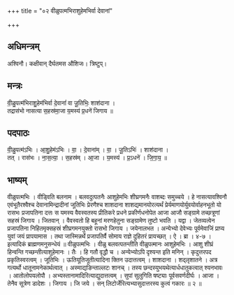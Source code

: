 +++
title = "०२ वीळुपत्मभिराशुहेमभिर्वा देवानां"

+++
## अधिमन्त्रम्
अश्विनौ। कक्षीवान् दैर्घतमस औशिजः। त्रिष्टुप्।

## मन्त्रः
वी॒ळु॒पत्म॑भिराशु॒हेम॑भिर्वा दे॒वानां॑ वा जू॒तिभिः॒ शाश॑दाना ।  
तद्रास॑भो नासत्या स॒हस्र॑मा॒जा य॒मस्य॑ प्र॒धने॑ जिगाय ॥

## पदपाठः
वी॒ळु॒पत्म॑ऽभिः । आ॒शु॒हेम॑ऽभिः । वा॒ । दे॒वाना॑म् । वा॒ । जू॒तिऽभिः॑ । शाश॑दाना ।  
तत् । रास॑भः । ना॒स॒त्या॒ । स॒हस्र॑म् । आ॒जा । य॒मस्य॑ । प्र॒ऽधने॑ । जि॒गा॒य॒ ॥

## भाष्यम्
वीळुपत्मभिः । वीड्विति बलनाम । बलवदुत्पतनैः आशुहेमभिः शीघ्रगमनैः वाशब्दः समुच्चये । हे नासत्यावश्विनौ एवंभूतैरश्वैश्च देवानामिन्द्रादीनां जूतिभिः प्रेरणैश्च शाशदाना शाशद्यमानयोरत्यर्थं प्रेर्यमाणयोर्युवयोर्वाहनभूतो यो रासभः प्रजापतिना दत्तः स यमस्य वैवस्वतस्य प्रीतिकरे प्रधने प्रकीर्णधनोपेत आजा आजौ सङ्ग्रामे तच्छत्रूणां सहस्रं जिगाय । जितवान् । वैवस्वतो हि बहूनां मरणहेतुना सङ्ग्रामेण तुष्टो भवति । यद्वा । जेतव्यत्वेन प्रजापतिना निहितमृक्सहस्रं शीघ्रगमनयुक्तो रासभो जिगाय । जयेनालभत । अन्येभ्यो देवेभ्यः पूर्वमेवाजिं प्राप्य युवां जयं प्रापयामास । तथा जास्मिन्नर्थे प्रजापतिर्वै सोमाय राज्ञे दुहितरं प्रायच्छत् । ऐ । ब्रा । ४-७ । इत्यादिकं ब्राह्मणमनुसन्धेयं ॥ वीळुपत्मभिः । वीळु बलवत्पतन्तीति वीळुपत्मानः आशुहेमभिः । आशु शीघ्रं हिन्वन्ति गच्छन्तीत्याशुहेमानः । तैः । हि गतौ वृद्धौ च । अन्येभ्योऽपि दृश्यन्त इति मनिन् । कृदुत्तरपद प्रकृतिस्वरत्वम् । जूतिभिः । ऊतियूतिजूतीत्यादिना क्तिन उदात्तत्वम् । शाशदाना । शद्लृशातने । अत्र गत्यर्थो धातूनामनेकार्थत्वात् । अस्माद्यङिन्ताल्लटः शानच् । तस्य छन्दस्युभयथेत्यार्धधातुकत्वात् श्यनभावः । आतोलोपयलोपौ । अभ्यस्तानामादिरित्याद्युदात्तत्वम् । सुपां सुलुगिति षष्ट्याः पूर्वसवर्णदीर्घः । आजा । तेनैव सूत्रेण डादेशः । जिगाय । जि जये । सन् लिटोर्जेरित्यभ्यासुदात्तरस्य कुत्वं गकारः ॥ २ ॥